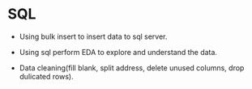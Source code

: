 # SQL

- Using bulk insert to insert data to sql server.

- Using sql perform EDA to explore and understand the data.
- Data cleaning(fill blank, split address, delete unused columns, drop dulicated rows).
